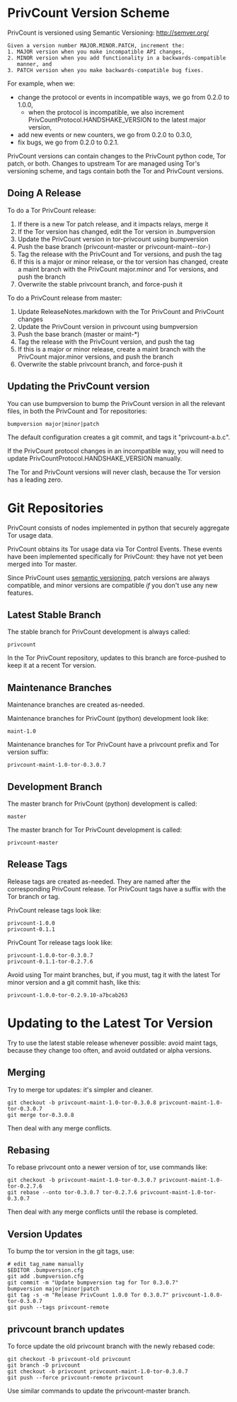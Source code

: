 # PrivCount Version Scheme

PrivCount is versioned using Semantic Versioning: http://semver.org/

    Given a version number MAJOR.MINOR.PATCH, increment the:
    1. MAJOR version when you make incompatible API changes,
    2. MINOR version when you add functionality in a backwards-compatible
       manner, and
    3. PATCH version when you make backwards-compatible bug fixes.

For example, when we:
* change the protocol or events in incompatible ways, we go from 0.2.0 to
  1.0.0,
  * when the protocol is incompatible, we also increment
    PrivCountProtocol.HANDSHAKE_VERSION to the latest major version,
* add new events or new counters, we go from 0.2.0 to 0.3.0,
* fix bugs, we go from 0.2.0 to 0.2.1.

PrivCount versions can contain changes to the PrivCount python code, Tor patch,
or both. Changes to upstream Tor are managed using Tor's versioning scheme,
and tags contain both the Tor and PrivCount versions.

## Doing A Release

To do a Tor PrivCount release:
1. If there is a new Tor patch release, and it impacts relays, merge it
2. If the Tor version has changed, edit the Tor version in .bumpversion
3. Update the PrivCount version in tor-privcount using bumpversion
4. Push the base branch (privcount-master or privcount-maint-*-tor-*)
5. Tag the release with the PrivCount and Tor versions, and push the tag
6. If this is a major or minor release, or the tor version has changed,
   create a maint branch with the PrivCount major.minor and Tor versions,
   and push the branch
7. Overwrite the stable privcount branch, and force-push it

To do a PrivCount release from master:
1. Update ReleaseNotes.markdown with the Tor PrivCount and PrivCount changes
2. Update the PrivCount version in privcount using bumpversion
3. Push the base branch (master or maint-*)
4. Tag the release with the PrivCount version, and push the tag
5. If this is a major or minor release, create a maint branch with the
   PrivCount major.minor versions, and push the branch
6. Overwrite the stable privcount branch, and force-push it

## Updating the PrivCount version

You can use bumpversion to bump the PrivCount version in all the relevant
files, in both the PrivCount and Tor repositories:

    bumpversion major|minor|patch

The default configuration creates a git commit, and tags it "privcount-a.b.c".

If the PrivCount protocol changes in an incompatible way, you will need to
update PrivCountProtocol.HANDSHAKE_VERSION manually.

The Tor and PrivCount versions will never clash, because the Tor version has
a leading zero.

# Git Repositories

PrivCount consists of nodes implemented in python that securely aggregate Tor
usage data.

PrivCount obtains its Tor usage data via Tor Control Events. These events have
been implemented specifically for PrivCount: they have not yet been merged into
Tor master.

Since PrivCount uses [semantic versioning](http://semver.org), patch versions
are always compatible, and minor versions are compatible *if* you don't use
any new features.

## Latest Stable Branch

The stable branch for PrivCount development is always called:

    privcount

In the Tor PrivCount repository, updates to this branch are force-pushed to
keep it at a recent Tor version.

## Maintenance Branches

Maintenance branches are created as-needed.

Maintenance branches for PrivCount (python) development look like:

    maint-1.0

Maintenance branches for Tor PrivCount have a privcount prefix and Tor version
suffix:

    privcount-maint-1.0-tor-0.3.0.7

## Development Branch

The master branch for PrivCount (python) development is called:

    master

The master branch for Tor PrivCount development is called:

    privcount-master

## Release Tags

Release tags are created as-needed. They are named after the corresponding
PrivCount release. Tor PrivCount tags have a suffix with the Tor branch or tag.

PrivCount release tags look like:

    privcount-1.0.0
    privcount-0.1.1

PrivCount Tor release tags look like:

    privcount-1.0.0-tor-0.3.0.7
    privcount-0.1.1-tor-0.2.7.6

Avoid using Tor maint branches, but, if you must, tag it with the latest Tor
minor version and a git commit hash, like this:

    privcount-1.0.0-tor-0.2.9.10-a7bcab263

# Updating to the Latest Tor Version

Try to use the latest stable release whenever possible: avoid maint tags,
because they change too often, and avoid outdated or alpha versions.

## Merging
Try to merge tor updates: it's simpler and cleaner.
```
git checkout -b privcount-maint-1.0-tor-0.3.0.8 privcount-maint-1.0-tor-0.3.0.7
git merge tor-0.3.0.8
```
Then deal with any merge conflicts.

## Rebasing

To rebase privcount onto a newer version of tor, use commands like:
```
git checkout -b privcount-maint-1.0-tor-0.3.0.7 privcount-maint-1.0-tor-0.2.7.6
git rebase --onto tor-0.3.0.7 tor-0.2.7.6 privcount-maint-1.0-tor-0.3.0.7
```
Then deal with any merge conflicts until the rebase is completed.

## Version Updates

To bump the tor version in the git tags, use:
```
# edit tag_name manually
$EDITOR .bumpversion.cfg
git add .bumpversion.cfg
git commit -m "Update bumpversion tag for Tor 0.3.0.7"
bumpversion major|minor|patch
git tag -s -m "Release PrivCount 1.0.0 Tor 0.3.0.7" privcount-1.0.0-tor-0.3.0.7
git push --tags privcount-remote
```

## privcount branch updates

To force update the old privcount branch with the newly rebased code:
```
git checkout -b privcount-old privcount
git branch -D privcount
git checkout -b privcount privcount-maint-1.0-tor-0.3.0.7
git push --force privcount-remote privcount
```

Use similar commands to update the privcount-master branch.
